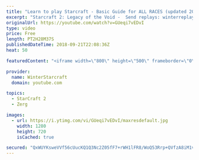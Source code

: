 ```yaml
---
title: "Learn to play Starcraft - Basic Guide for ALL RACES (updated 2017) #2"
excerpt: "Starcraft 2: Legacy of the Void -  Send replays: winterreplays@gmail.com ( -- Watch live at https://www.twitch.tv/wintergaming"
originalUrl: https://youtube.com/watch?v=GUeqi7vEDvI
type: video
price: Free
length: PT2H28M37S
publishedDateTime: 2018-09-21T22:08:36Z
heat: 50

featuredContent: "<iframe width=\"800\" height=\"500\" frameborder=\"0\" src=\"https://www.youtube.com/embed/GUeqi7vEDvI\" allow=\"accelerometer; autoplay; encrypted-media; gyroscope; picture-in-picture\" allowfullscreen></iframe>"

provider:
  name: WinterStarcraft
  domain: youtube.com

topics:
  - StarCraft 2
  - Zerg

images:
  - url: https://i.ytimg.com/vi/GUeqi7vEDvI/maxresdefault.jpg
    width: 1280
    height: 720
    isCached: true

secured: "QxWUYKsweVVf56cUucKQ1Q3Nc2Z05fF7+rWH1lFR8/WoQ53Rrp+QVfzA8iM1vwFRKWr93BbJ4eonLrDPGIz8kz8ptlIlWeIA2fmdRFCyaTgEk5eXxfzf4jvqHP4bs/W5fK3X25LFAW42pMJobHC3+doPfxPb5NUj7HqD1HsqQrTWb/TYjwp1VmbIhCD3Aaq7cI7U112a3GWxFsVoVpCU6AFLrkY5OOYtdTQkS/BJTh1E1k1kEjqEqN6R6wytoRcMVHLxNoi5uk3AbWzBoq9Aw/IZpfbp5CTBmqtEodLygGX/Jt/TvH9fDZLUPFIE4OnzRe2MvObG2zTychnV5GZw/eT5wFDkNZWgzubJQGvFhqT2pHF2EPG4/HTcKZxT+vqUAmvZH13qBl8UL8nNAUAfOgzqJY85edc77FIRCAJjCHQ=;Fs9ixsuLLq2aaUGIL6A2TQ=="
---
```



